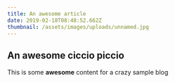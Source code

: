 ```yaml
---
title: An awesome article
date: 2019-02-18T08:48:52.662Z
thumbnail: /assets/images/uploads/unnamed.jpg
---
```

## An awesome ciccio piccio

This is some **awesome** content for a crazy sample blog
